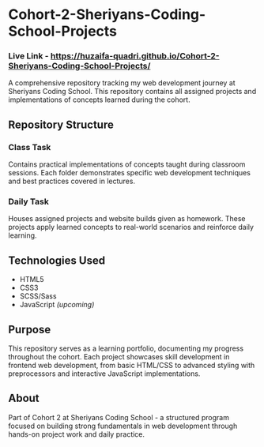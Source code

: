# Cohort-2-Sheriyans-Coding-School-Projects

### Live Link - https://huzaifa-quadri.github.io/Cohort-2-Sheriyans-Coding-School-Projects/

A comprehensive repository tracking my web development journey at Sheriyans Coding School. This repository contains all assigned projects and implementations of concepts learned during the cohort.

## Repository Structure

### Class Task

Contains practical implementations of concepts taught during classroom sessions. Each folder demonstrates specific web development techniques and best practices covered in lectures.

### Daily Task

Houses assigned projects and website builds given as homework. These projects apply learned concepts to real-world scenarios and reinforce daily learning.

## Technologies Used

- HTML5
- CSS3
- SCSS/Sass
- JavaScript _(upcoming)_

## Purpose

This repository serves as a learning portfolio, documenting my progress throughout the cohort. Each project showcases skill development in frontend web development, from basic HTML/CSS to advanced styling with preprocessors and interactive JavaScript implementations.

## About

Part of Cohort 2 at Sheriyans Coding School - a structured program focused on building strong fundamentals in web development through hands-on project work and daily practice.

